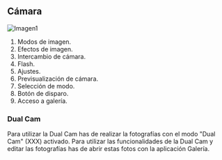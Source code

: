 ## Cámara

![Imagen1](http://static.energysistem.com/images/manuals/42500/5710f342027f7.jpg)


1. Modos de imagen.
2. Efectos de imagen.
3. Intercambio de cámara.
4. Flash.
5. Ajustes.
6. Previsualización de cámara.
7. Selección de modo.
8. Botón de disparo.
9. Acceso a galería.


### Dual Cam

Para utilizar la Dual Cam has de realizar la fotografías con el modo "Dual Cam" (XXX) activado. Para utilizar las funcionalidades de la Dual Cam y editar las fotografías has de abrir estas fotos con la aplicación Galería.  







